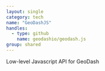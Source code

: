```yaml
---
layout: single
category: tech
name: "GeoDashJS"
handles:
  - type: github
    name: geodashio/geodash.js
group: shared
---
```


Low-level Javascript API for GeoDash
